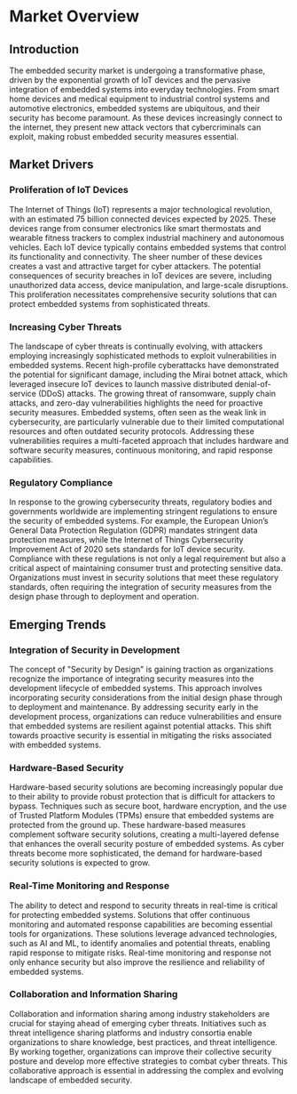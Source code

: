 # Market Overview

## Introduction

The embedded security market is undergoing a transformative phase, driven by the exponential growth of IoT devices and the pervasive integration of embedded systems into everyday technologies. From smart home devices and medical equipment to industrial control systems and automotive electronics, embedded systems are ubiquitous, and their security has become paramount. As these devices increasingly connect to the internet, they present new attack vectors that cybercriminals can exploit, making robust embedded security measures essential.

## Market Drivers

### Proliferation of IoT Devices
The Internet of Things (IoT) represents a major technological revolution, with an estimated 75 billion connected devices expected by 2025. These devices range from consumer electronics like smart thermostats and wearable fitness trackers to complex industrial machinery and autonomous vehicles. Each IoT device typically contains embedded systems that control its functionality and connectivity. The sheer number of these devices creates a vast and attractive target for cyber attackers. The potential consequences of security breaches in IoT devices are severe, including unauthorized data access, device manipulation, and large-scale disruptions. This proliferation necessitates comprehensive security solutions that can protect embedded systems from sophisticated threats.

### Increasing Cyber Threats
The landscape of cyber threats is continually evolving, with attackers employing increasingly sophisticated methods to exploit vulnerabilities in embedded systems. Recent high-profile cyberattacks have demonstrated the potential for significant damage, including the Mirai botnet attack, which leveraged insecure IoT devices to launch massive distributed denial-of-service (DDoS) attacks. The growing threat of ransomware, supply chain attacks, and zero-day vulnerabilities highlights the need for proactive security measures. Embedded systems, often seen as the weak link in cybersecurity, are particularly vulnerable due to their limited computational resources and often outdated security protocols. Addressing these vulnerabilities requires a multi-faceted approach that includes hardware and software security measures, continuous monitoring, and rapid response capabilities.

### Regulatory Compliance
In response to the growing cybersecurity threats, regulatory bodies and governments worldwide are implementing stringent regulations to ensure the security of embedded systems. For example, the European Union’s General Data Protection Regulation (GDPR) mandates stringent data protection measures, while the Internet of Things Cybersecurity Improvement Act of 2020 sets standards for IoT device security. Compliance with these regulations is not only a legal requirement but also a critical aspect of maintaining consumer trust and protecting sensitive data. Organizations must invest in security solutions that meet these regulatory standards, often requiring the integration of security measures from the design phase through to deployment and operation.

## Emerging Trends

### Integration of Security in Development
The concept of "Security by Design" is gaining traction as organizations recognize the importance of integrating security measures into the development lifecycle of embedded systems. This approach involves incorporating security considerations from the initial design phase through to deployment and maintenance. By addressing security early in the development process, organizations can reduce vulnerabilities and ensure that embedded systems are resilient against potential attacks. This shift towards proactive security is essential in mitigating the risks associated with embedded systems.


### Hardware-Based Security
Hardware-based security solutions are becoming increasingly popular due to their ability to provide robust protection that is difficult for attackers to bypass. Techniques such as secure boot, hardware encryption, and the use of Trusted Platform Modules (TPMs) ensure that embedded systems are protected from the ground up. These hardware-based measures complement software security solutions, creating a multi-layered defense that enhances the overall security posture of embedded systems. As cyber threats become more sophisticated, the demand for hardware-based security solutions is expected to grow.

### Real-Time Monitoring and Response
The ability to detect and respond to security threats in real-time is critical for protecting embedded systems. Solutions that offer continuous monitoring and automated response capabilities are becoming essential tools for organizations. These solutions leverage advanced technologies, such as AI and ML, to identify anomalies and potential threats, enabling rapid response to mitigate risks. Real-time monitoring and response not only enhance security but also improve the resilience and reliability of embedded systems.

### Collaboration and Information Sharing
Collaboration and information sharing among industry stakeholders are crucial for staying ahead of emerging cyber threats. Initiatives such as threat intelligence sharing platforms and industry consortia enable organizations to share knowledge, best practices, and threat intelligence. By working together, organizations can improve their collective security posture and develop more effective strategies to combat cyber threats. This collaborative approach is essential in addressing the complex and evolving landscape of embedded security.

